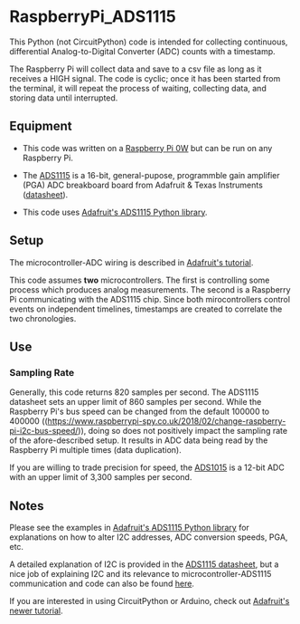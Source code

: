 # RaspberryPi_ADS1115

This Python (not CircuitPython) code is intended for collecting continuous, differential Analog-to-Digital Converter (ADC) counts with a timestamp. 

The Raspberry Pi will collect data and save to a csv file as long as it receives a HIGH signal. The code is cyclic; once it has been started from the terminal, it will repeat the process of waiting, collecting data, and storing data until interrupted. 

## Equipment 

- This code was written on a [Raspberry Pi 0W](https://www.raspberrypi.org/products/raspberry-pi-zero-w/) but can be run on any Raspberry Pi. 


- The [ADS1115](https://www.adafruit.com/product/1085) is a 16-bit, general-pupose, programmble gain amplifier (PGA) ADC breakboard board from Adafruit & Texas Instruments ([datasheet](https://cdn-shop.adafruit.com/datasheets/ads1115.pdf)).


- This code uses [Adafruit's ADS1115 Python library](https://github.com/adafruit/Adafruit_Python_ADS1x15). 

## Setup
The microcontroller-ADC wiring is described in [Adafruit's tutorial](https://learn.adafruit.com/raspberry-pi-analog-to-digital-converters/ads1015-slash-ads1115). 

This code assumes __two__ microcontrollers. The first is controlling some process which produces analog measurements. The second is a Raspberry Pi communicating with the ADS1115 chip. Since both mirocontrollers control events on independent timelines, timestamps are created to correlate the two chronologies. 

## Use
### Sampling Rate  
Generally, this code returns 820 samples per second. The ADS1115 datasheet sets an upper limit of 860 samples per second. While the Raspberry Pi's bus speed can be changed from the default 100000 to 400000 ((https://www.raspberrypi-spy.co.uk/2018/02/change-raspberry-pi-i2c-bus-speed/)), doing so does not positively impact the sampling rate of the afore-described setup. It results in ADC data being read by the Raspberry Pi multiple times (data duplication). 

If you are willing to trade precision for speed, the [ADS1015](https://www.adafruit.com/product/1083) is a 12-bit ADC with an upper limit of 3,300 samples per second.

## Notes  
Please see the examples in [Adafruit's ADS1115 Python library](https://github.com/adafruit/Adafruit_Python_ADS1x15) for explanations on how to alter I2C addresses, ADC conversion speeds, PGA, etc.

A detailed explanation of I2C is provided in the [ADS1115 datasheet](https://cdn-shop.adafruit.com/datasheets/ads1115.pdf), but a nice job of explaining I2C and its relevance to microcontroller-ADS1115 communication and code can also be found [here](http://openlabtools.eng.cam.ac.uk/Resources/Datalog/RPi_ADS1115/).

If you are interested in using CircuitPython or Arduino, check out [Adafruit's newer tutorial](https://learn.adafruit.com/adafruit-4-channel-adc-breakouts/).
